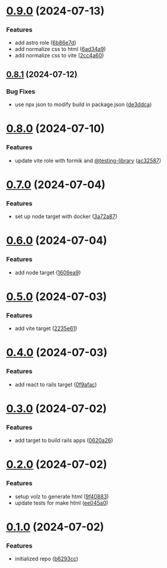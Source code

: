 # [0.9.0](https://github.com/cerico/volz/compare/v0.8.1...v0.9.0) (2024-07-13)


### Features

* add astro role ([6b86e7d](https://github.com/cerico/volz/commit/6b86e7d5273a5b7bae89372c3786b18f34ec318c))
* add normalize css to html ([6ad34a9](https://github.com/cerico/volz/commit/6ad34a9bd39da260c7c7f440e49155127e9d2caa))
* add normalize css to vite ([2cc4a60](https://github.com/cerico/volz/commit/2cc4a6044533597f146913648bae257369764053))



## [0.8.1](https://github.com/cerico/volz/compare/v0.8.0...v0.8.1) (2024-07-12)


### Bug Fixes

* use npx json to modify build in package.json ([de3ddca](https://github.com/cerico/volz/commit/de3ddcaec0e025a780345f3e6f2ea370d6f0d38e))



# [0.8.0](https://github.com/cerico/volz/compare/v0.7.0...v0.8.0) (2024-07-10)


### Features

* update vite role with formik and [@testing-library](https://github.com/testing-library) ([ac32587](https://github.com/cerico/volz/commit/ac325878dbd03b9ffdad2a44dce696ffcbbe12a4))



# [0.7.0](https://github.com/cerico/volz/compare/v0.6.0...v0.7.0) (2024-07-04)


### Features

* set up node target with docker ([3a72a87](https://github.com/cerico/volz/commit/3a72a870ea13dd690f86dcdd942f7a154512a8b8))



# [0.6.0](https://github.com/cerico/volz/compare/v0.5.0...v0.6.0) (2024-07-04)


### Features

* add node target ([1609ea9](https://github.com/cerico/volz/commit/1609ea933d47dce64c20e4e32eb33a4586e219b5))



# [0.5.0](https://github.com/cerico/volz/compare/v0.4.0...v0.5.0) (2024-07-03)


### Features

* add vite target ([2235e61](https://github.com/cerico/volz/commit/2235e619fdbb4084372b93cda138b31dd52de4ae))



# [0.4.0](https://github.com/cerico/volz/compare/v0.3.0...v0.4.0) (2024-07-03)


### Features

* add react to rails target ([0f9afac](https://github.com/cerico/volz/commit/0f9afac797ba6280871b37c2aef5a431b6c9e9f4))



# [0.3.0](https://github.com/cerico/volz/compare/v0.2.0...v0.3.0) (2024-07-02)


### Features

* add target to build rails apps ([0620a26](https://github.com/cerico/volz/commit/0620a26df12c126b7f7d673b153d041ac27e7cf2))



# [0.2.0](https://github.com/cerico/volz/compare/v0.1.0...v0.2.0) (2024-07-02)


### Features

* setup volz to generate html ([9f40883](https://github.com/cerico/volz/commit/9f4088317417219cd0d1734aed2c62841652f63c))
* update tests for make html ([ee045a0](https://github.com/cerico/volz/commit/ee045a08f9d808db1d95221d8193f37f4c29742a))



# [0.1.0](https://github.com/cerico/volz/compare/b6293cc1e5be1af3af6705c03da3c675e9b34c98...v0.1.0) (2024-07-02)


### Features

* initialized repo ([b6293cc](https://github.com/cerico/volz/commit/b6293cc1e5be1af3af6705c03da3c675e9b34c98))



